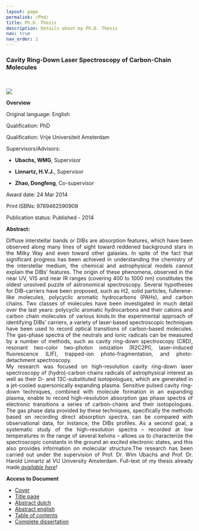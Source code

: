 ```yaml
---
layout: page
permalink: /Phd/
title: Ph.D. Thesis
description: Details about my Ph.D. Thesis
nav: true
nav_order: 2
---
```

<h3><strong>Cavity Ring-Down Laser Spectroscopy of Carbon-Chain Molecules</strong></h3>

<p>&nbsp;</p>

<p><img src="https://pws.yazd.ac.ir/haddad/wp-content/uploads/2021/10/Screen-Shot-1396-09-05-at-8.44.36-PM-768x434-1.png" /></p>

<p><strong>Overview</strong></p>

<section data-stickyheader="">
<nav role="navigation">
<p>Original language:&nbsp;English</p>

<p>Qualification:&nbsp;PhD</p>

<p>Qualification:&nbsp;Vrije Universiteit Amsterdam</p>

<p>Supervisors/Advisors:&nbsp;</p>

<ul>
	<li>
	<p><strong>Ubachs, WMG</strong>, Supervisor</p>
	</li>
	<li>
	<p><strong>Linnartz, H.V.J.</strong>, Supervisor</p>
	</li>
	<li>
	<p><strong>Zhao, Dongfeng</strong>, Co-supervisor</p>
	</li>
</ul>

<p>Award date:&nbsp;24 Mar 2014</p>

<p>Print ISBNs:&nbsp;9789462590908</p>

<p>Publication status:&nbsp;Published -&nbsp;2014</p>
</nav>
</section>

<section>
<p><strong>Abstract:&nbsp;</strong></p>
</section>

<p style="text-align: justify;">Diffuse interstellar bands or DIBs are absorption features, which have been observed along many lines of sight toward reddened background stars in the Milky Way and even toward other galaxies. In spite of the fact that significant progress has been achieved in understanding the chemistry of the interstellar medium, the chemical and astrophysical models cannot explain the DIBs&rsquo; features. The origin of these phenomena, observed in the near UV, VIS and near IR ranges (covering 400 to 1000 nm) constitutes the oldest unsolved puzzle of astronomical spectroscopy. Several hypotheses for DIB-carriers have been proposed, such as H2, solid particles, fullerene-like molecules, polycyclic aromatic hydrocarbons (PAHs), and carbon chains. Two classes of molecules have been investigated in much detail over the last years: polycyclic aromatic hydrocarbons and their cations and carbon chain molecules of various kinds.In the experimental approach of identifying DIBs&rsquo; carriers, a variety of laser-based spectroscopic techniques have been used to record optical transitions of carbon-based molecules. The gas-phase spectra of the neutrals and ionic radicals can be measured by a number of methods, such as cavity ring-down spectroscopy (CRD), resonant two-color two-photon ionization (R2C2PI), laser-induced fluorescence (LIF), trapped-ion photo-fragmentation, and photo-detachment spectroscopy.<br />
My research was focused on high-resolution cavity ring-down laser spectroscopy of (hydro)-carbon chains radicals of astrophysical interest as well as their D- and 13C-substituted isotopologues, which are generated in a jet-cooled supersonically expanding plasma. Sensitive pulsed cavity ring-down techniques, combined with molecule formation in an expanding plasma, enable to record high-resolution absorption gas phase spectra of electronic transitions a series of carbon-chains and their isotopologues. The gas phase data provided by these techniques, specifically the methods based on recording direct absorption spectra, can be compared with observational data, for instance, the DIBs profiles. As a second goal, a systematic study of the high-resolution spectra &ndash; recorded at low temperatures in the range of several kelvins &ndash; allows us to characterize the spectroscopic constants in the ground an excited electronic states, and this also provides information on molecular structure.The research has been carried out under the supervision of Prof. Dr. Wim Ubachs and Prof. Dr. Harold Linnartz at VU University Amsterdam.&nbsp;Full-text of my thesis&nbsp;already made<a href="https://research.vu.nl/en/publications/cavity-ring-down-laser-spectroscopy-of-carbon-chain-molecules">&nbsp;<em>available here</em></a>!</p>

<p><strong>Access to Document</strong></p>

<ul>
	<li><a href="https://research.vu.nl/files/42125199/cover.pdf" onclick="if (this.href) {window.open(this.href)}; return false;">Cover</a></li>
	<li><a href="https://research.vu.nl/files/42125201/title%20page.pdf" onclick="if (this.href) {window.open(this.href)}; return false;">Title page</a></li>
	<li><a href="https://research.vu.nl/files/42125203/abstract%20dutch.pdf" onclick="if (this.href) {window.open(this.href)}; return false;">Abstract dutch</a></li>
	<li><a href="https://research.vu.nl/files/42125205/abstract%20english.pdf" onclick="if (this.href) {window.open(this.href)}; return false;">Abstract english</a></li>
	<li><a href="https://research.vu.nl/files/42125207/table%20of%20contents.pdf" onclick="if (this.href) {window.open(this.href)}; return false;">Table of contents</a></li>
	<li><a href="https://research.vu.nl/files/42125209/complete%20dissertation.pdf" onclick="if (this.href) {window.open(this.href)}; return false;">Complete dissertation</a></li>
</ul>

<p>&nbsp;</p>

